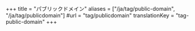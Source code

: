 +++
title = "パブリックドメイン"
aliases = ["/ja/tag/public-domain", "/ja/tag/publicdomain"]
#url = "tag/publicdomain"
translationKey = "tag-public-domain"
+++
